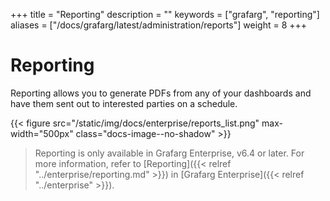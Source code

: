 +++
title = "Reporting"
description = ""
keywords = ["grafarg", "reporting"]
aliases = ["/docs/grafarg/latest/administration/reports"]
weight = 8
+++

# Reporting

Reporting allows you to generate PDFs from any of your dashboards and have them sent out to interested parties on a schedule.

{{< figure src="/static/img/docs/enterprise/reports_list.png" max-width="500px" class="docs-image--no-shadow" >}}

> Reporting is only available in Grafarg Enterprise, v6.4 or later. For more information, refer to [Reporting]({{< relref "../enterprise/reporting.md" >}}) in [Grafarg Enterprise]({{< relref "../enterprise" >}}).
